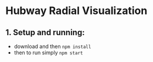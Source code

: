# Hubway Radial Visualization

## 1. Setup and running:

- download and then `npm install`
- then to run simply `npm start`